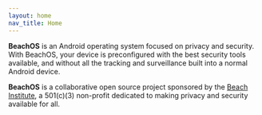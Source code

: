 ```yaml
---
layout: home
nav_title: Home
---
```



<strong>Beach<span>OS</span></strong> is an Android operating system focused on privacy and security. With BeachOS, your device is preconfigured with the best security tools available, and without all the tracking and surveillance built into a normal Android device.

<strong>Beach<span>OS</span></strong> is a collaborative open source project sponsored by the <a href="https://www.beachinstitute.org">Beach Institute</a>, a 501(c)(3) non-profit dedicated to making privacy and security available for all.
